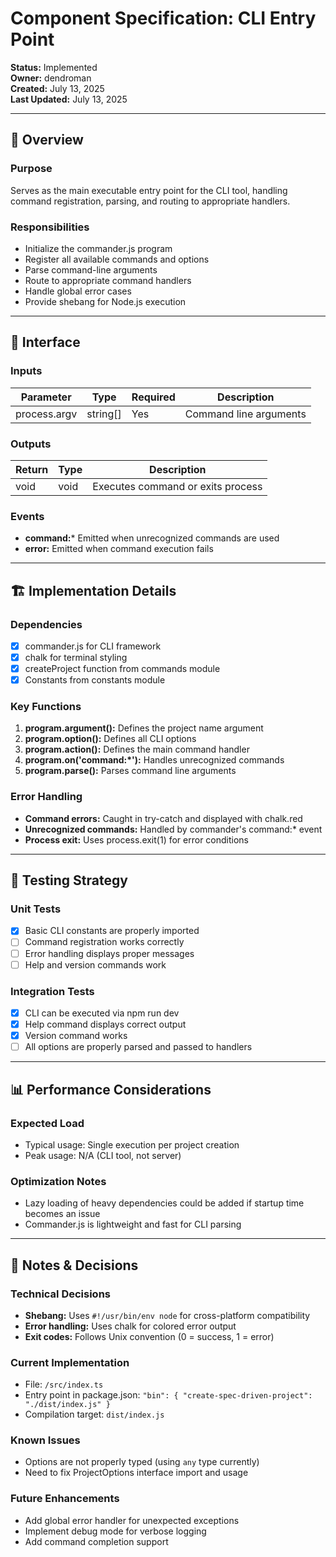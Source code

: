 # Component Specification: CLI Entry Point

**Status:** Implemented  
**Owner:** dendroman  
**Created:** July 13, 2025  
**Last Updated:** July 13, 2025  

---

## 🎯 Overview

### Purpose
Serves as the main executable entry point for the CLI tool, handling command registration, parsing, and routing to appropriate handlers.

### Responsibilities
- Initialize the commander.js program
- Register all available commands and options
- Parse command-line arguments
- Route to appropriate command handlers
- Handle global error cases
- Provide shebang for Node.js execution

---

## 🔌 Interface

### Inputs
| Parameter | Type | Required | Description |
|-----------|------|----------|-------------|
| process.argv | string[] | Yes | Command line arguments |

### Outputs
| Return | Type | Description |
|--------|------|-------------|
| void | void | Executes command or exits process |

### Events
- **command:*** Emitted when unrecognized commands are used
- **error:** Emitted when command execution fails

---

## 🏗️ Implementation Details

### Dependencies
- [x] commander.js for CLI framework
- [x] chalk for terminal styling
- [x] createProject function from commands module
- [x] Constants from constants module

### Key Functions
1. **program.argument():** Defines the project name argument
2. **program.option():** Defines all CLI options
3. **program.action():** Defines the main command handler
4. **program.on('command:*'):** Handles unrecognized commands
5. **program.parse():** Parses command line arguments

### Error Handling
- **Command errors:** Caught in try-catch and displayed with chalk.red
- **Unrecognized commands:** Handled by commander's command:* event
- **Process exit:** Uses process.exit(1) for error conditions

---

## 🧪 Testing Strategy

### Unit Tests
- [x] Basic CLI constants are properly imported
- [ ] Command registration works correctly
- [ ] Error handling displays proper messages
- [ ] Help and version commands work

### Integration Tests
- [x] CLI can be executed via npm run dev
- [x] Help command displays correct output
- [x] Version command works
- [ ] All options are properly parsed and passed to handlers

---

## 📊 Performance Considerations

### Expected Load
- Typical usage: Single execution per project creation
- Peak usage: N/A (CLI tool, not server)

### Optimization Notes
- Lazy loading of heavy dependencies could be added if startup time becomes an issue
- Commander.js is lightweight and fast for CLI parsing

---

## 📝 Notes & Decisions

### Technical Decisions
- **Shebang:** Uses `#!/usr/bin/env node` for cross-platform compatibility
- **Error handling:** Uses chalk for colored error output
- **Exit codes:** Follows Unix convention (0 = success, 1 = error)

### Current Implementation
- File: `/src/index.ts`
- Entry point in package.json: `"bin": { "create-spec-driven-project": "./dist/index.js" }`
- Compilation target: `dist/index.js`

### Known Issues
- Options are not properly typed (using `any` type currently)
- Need to fix ProjectOptions interface import and usage

### Future Enhancements
- Add global error handler for unexpected exceptions
- Implement debug mode for verbose logging
- Add command completion support
